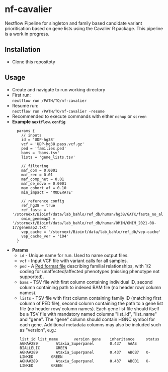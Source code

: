 # nf-cavalier

Nextflow Pipeline for singleton and family based candidate variant prioritisation based on gene lists using the Cavalier R package. This pipeline is a work in progress.

## Installation
* Clone this repositoty

## Usage
* Create and navigate to run working directory
* First run:  
  `nextflow run /PATH/TO/nf-cavalier`
* Resume run:  
  `nextflow run /PATH/TO/nf-cavalier -resume`
* Recommended to execute commands with either `nohup` or `screen`
* **Example `nextflow.config`**
  ```Nextflow
    params {
      // inputs
      id = 'UDP-hg38'
      vcf = 'UDP-hg38.pass.vcf.gz'
      ped = 'families.ped'
      bams = 'bams.tsv'
      lists = 'gene_lists.tsv'
      
      // filtering
      maf_dom = 0.0001
      maf_rec = 0.01
      maf_comp_het = 0.01
      maf_de_novo = 0.0001
      max_cohort_af = 0.10
      min_impact = 'MODERATE'
      
      // reference config
      ref_hg38 = true
      ref_fasta = '/stornext/Bioinf/data/lab_bahlo/ref_db/human/hg38/GATK/fasta_no_alt/hg38.no_alt.fasta'
      omim_genemap2 = '/stornext/Bioinf/data/lab_bahlo/ref_db/human/OMIM/OMIM_2021-08-17/genemap2.txt'
      vep_cache = '/stornext/Bioinf/data/lab_bahlo/ref_db/vep-cache'
      vep_cache_ver = '104'
    }
    ```
* **Params**  
  * `id` - Unique name for run. Used to name output files.
  * `vcf` - Input VCF file with variant calls for all samples.
  * `ped` - A [Ped format file](https://gatk.broadinstitute.org/hc/en-us/articles/360035531972-PED-Pedigree-format) describing familial relationships, with 1/2 coding for unaffected/affected phenotypes (missing phenotype not supported).
  * `bams` - TSV file with first column containing individual ID, second column containing path to indexed BAM file (no header row/  column names).
  * `lists` - TSV file with first column containing family ID (matching first column of PED file), second column containing the path to a gene list file (no header row/  column names). Each gene list file should itself be a TSV file with mandatory named columns "list_id", "list_name" and "gene". The "gene" column should contain HGNC symbol for each gene. Additional metadata columns may also be included such as "version", e.g.:
    ```
    list_id list_name       version gene    inheritance     status
    AGHA#289        Ataxia_Superpanel       0.437   AAAS    BIALLELIC       GREEN
    AGHA#289        Ataxia_Superpanel       0.437   ABCB7   X-LINKED        GREEN
    AGHA#289        Ataxia_Superpanel       0.437   ABCD1   X-LINKED        GREEN
    ```
  
